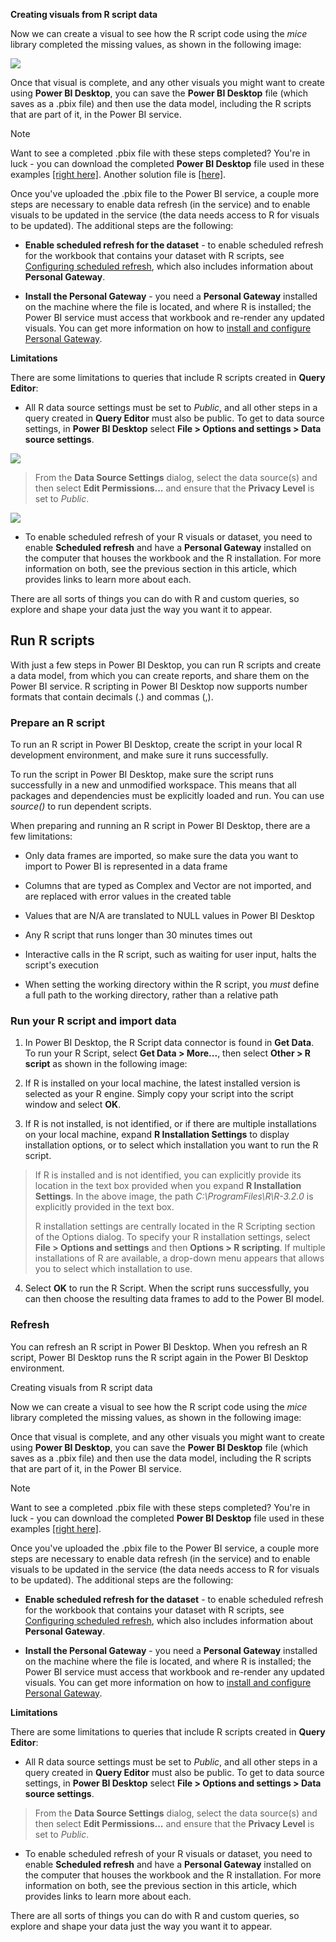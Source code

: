 **Creating visuals from R script data**

Now we can create a visual to see how the R script code using the *mice*
library completed the missing values, as shown in the following image:

![](.//Media/img1mod4.png)

Once that visual is complete, and any other visuals you might want to
create using **Power BI Desktop**, you can save the **Power BI Desktop**
file (which saves as a .pbix file) and then use the data model,
including the R scripts that are part of it, in the Power BI service.

Note

Want to see a completed .pbix file with these steps completed? You\'re
in luck - you can download the completed **Power BI Desktop** file used
in these examples [[right
here]](http://download.microsoft.com/download/F/8/A/F8AA9DC9-8545-4AAE-9305-27AD1D01DC03/Complete%20Values%20with%20R%20in%20PQ.pbix). Another solution file is [[here]](http://download.microsoft.com/download/D/9/A/D9A65269-D1FC-49F8-8EC3-1217E3A4390F/RVisual_correlation_plot_sample%20SL.pbix).

Once you\'ve uploaded the .pbix file to the Power BI service, a couple
more steps are necessary to enable data refresh (in the service) and to
enable visuals to be updated in the service (the data needs access to R
for visuals to be updated). The additional steps are the following:

-   **Enable scheduled refresh for the dataset** - to enable scheduled
    refresh for the workbook that contains your dataset with R
    scripts, see [Configuring scheduled refresh](https://docs.microsoft.com/en-us/power-bi/refresh-scheduled-refresh),
    which also includes information about **Personal Gateway**.

-   **Install the Personal Gateway** - you need a **Personal Gateway**
    installed on the machine where the file is located, and where R is
    installed; the Power BI service must access that workbook and
    re-render any updated visuals. You can get more information on how
    to [install and configure Personal Gateway](https://docs.microsoft.com/en-us/power-bi/personal-gateway).

**Limitations**

There are some limitations to queries that include R scripts created in
**Query Editor**:

-   All R data source settings must be set to *Public*, and all other
    steps in a query created in **Query Editor** must also be public.
    To get to data source settings, in **Power BI Desktop** select
    **File \> Options and settings \> Data source settings**.

![](.//Media/img2mod4.png)

> From the **Data Source Settings** dialog, select the data source(s)
> and then select **Edit Permissions\...** and ensure that the **Privacy
> Level** is set to *Public*.
>
![](.//Media/img3mod4.png)

-   To enable scheduled refresh of your R visuals or dataset, you need
    to enable **Scheduled refresh** and have a **Personal Gateway**
    installed on the computer that houses the workbook and the R
    installation. For more information on both, see the previous
    section in this article, which provides links to learn more about
    each.

There are all sorts of things you can do with R and custom queries, so
explore and shape your data just the way you want it to appear.

Run R scripts
-------------

With just a few steps in Power BI Desktop, you can run R scripts and
create a data model, from which you can create reports, and share them
on the Power BI service. R scripting in Power BI Desktop now supports
number formats that contain decimals (.) and commas (,).

### **Prepare an R script**

To run an R script in Power BI Desktop, create the script in your local
R development environment, and make sure it runs successfully.

To run the script in Power BI Desktop, make sure the script runs
successfully in a new and unmodified workspace. This means that all
packages and dependencies must be explicitly loaded and run. You can use
*source()* to run dependent scripts.

When preparing and running an R script in Power BI Desktop, there are a
few limitations:

-   Only data frames are imported, so make sure the data you want to
    import to Power BI is represented in a data frame

-   Columns that are typed as Complex and Vector are not imported, and
    are replaced with error values in the created table

-   Values that are N/A are translated to NULL values in Power BI
    Desktop

-   Any R script that runs longer than 30 minutes times out

-   Interactive calls in the R script, such as waiting for user input,
    halts the script's execution

-   When setting the working directory within the R script, you *must*
    define a full path to the working directory, rather than a
    relative path

### **Run your R script and import data**

1.  In Power BI Desktop, the R Script data connector is found in **Get
    Data**. To run your R Script, select **Get Data \> More\...**,
    then select **Other \> R script** as shown in the following image:

2.  If R is installed on your local machine, the latest installed
    version is selected as your R engine. Simply copy your script into
    the script window and select **OK**.

3.  If R is not installed, is not identified, or if there are multiple
    installations on your local machine, expand **R Installation
    Settings** to display installation options, or to select which
    installation you want to run the R script.

> If R is installed and is not identified, you can explicitly provide
> its location in the text box provided when you expand **R Installation Settings**.
> In the above image, the path *C:\\ProgramFiles\\R\\R-3.2.0* is explicitly provided in the text box.
>
> R installation settings are centrally located in the R Scripting
> section of the Options dialog. To specify your R installation
> settings, select **File \> Options and settings** and then **Options
> \> R scripting**. If multiple installations of R are available, a
> drop-down menu appears that allows you to select which installation to
> use.

4.  Select **OK** to run the R Script. When the script runs
    successfully, you can then choose the resulting data frames to add
    to the Power BI model.

### **Refresh**

You can refresh an R script in Power BI Desktop. When you refresh an R
script, Power BI Desktop runs the R script again in the Power BI Desktop
environment.

Creating visuals from R script data

Now we can create a visual to see how the R script code using the *mice*
library completed the missing values, as shown in the following image:

Once that visual is complete, and any other visuals you might want to
create using **Power BI Desktop**, you can save the **Power BI Desktop**
file (which saves as a .pbix file) and then use the data model,
including the R scripts that are part of it, in the Power BI service.

Note

Want to see a completed .pbix file with these steps completed? You\'re
in luck - you can download the completed **Power BI Desktop** file used
in these examples [[right
here]](http://download.microsoft.com/download/F/8/A/F8AA9DC9-8545-4AAE-9305-27AD1D01DC03/Complete%20Values%20with%20R%20in%20PQ.pbix).

Once you\'ve uploaded the .pbix file to the Power BI service, a couple
more steps are necessary to enable data refresh (in the service) and to
enable visuals to be updated in the service (the data needs access to R
for visuals to be updated). The additional steps are the following:

-   **Enable scheduled refresh for the dataset** - to enable scheduled
    refresh for the workbook that contains your dataset with R
    scripts, see [Configuring scheduled
    refresh](https://docs.microsoft.com/en-us/power-bi/refresh-scheduled-refresh),
    which also includes information about **Personal Gateway**.

-   **Install the Personal Gateway** - you need a **Personal Gateway**
    installed on the machine where the file is located, and where R is
    installed; the Power BI service must access that workbook and
    re-render any updated visuals. You can get more information on how
    to [install and configure Personal
    Gateway](https://docs.microsoft.com/en-us/power-bi/personal-gateway).

**Limitations**

There are some limitations to queries that include R scripts created in
**Query Editor**:

-   All R data source settings must be set to *Public*, and all other
    steps in a query created in **Query Editor** must also be public.
    To get to data source settings, in **Power BI Desktop** select
    **File \> Options and settings \> Data source settings**.

> From the **Data Source Settings** dialog, select the data source(s)
> and then select **Edit Permissions\...** and ensure that the **Privacy
> Level** is set to *Public*.

-   To enable scheduled refresh of your R visuals or dataset, you need
    to enable **Scheduled refresh** and have a **Personal Gateway**
    installed on the computer that houses the workbook and the R
    installation. For more information on both, see the previous
    section in this article, which provides links to learn more about
    each.

There are all sorts of things you can do with R and custom queries, so
explore and shape your data just the way you want it to appear.
